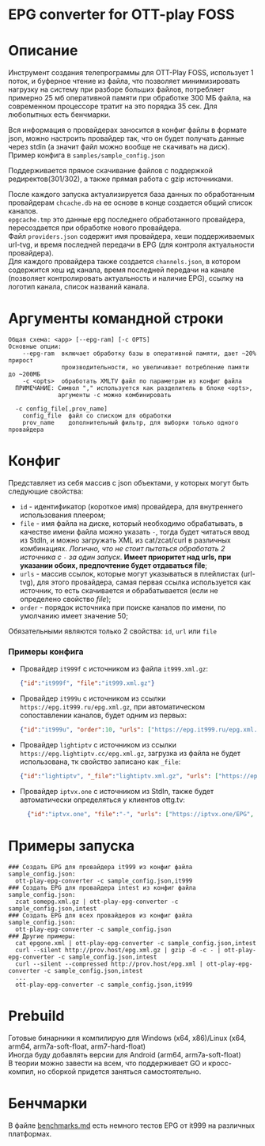 # EPG converter for OTT-play FOSS

# Описание
Инструмент создания телепрограммы для OTT-Play FOSS, использует 1 поток, и буферное чтение из файла, что позволяет минимизировать нагрузку на систему при разборе больших файлов, потребляет примерно 25 мб оперативной памяти при обработке 300 МБ файла, на современном процессоре тратит на это порядка 35 сек. Для любопытных есть бенчмарки.

Вся информация о провайдерах заносится в конфиг файлы в формате json, можно настроить провайдер так, что он будет получать данные через stdin (а значит файл можно вообще не скачивать на диск). Пример конфига в `samples/sample_config.json`

Поддерживается прямое скачивание файлов с поддержкой редиректов(301/302), а также прямая работа с gzip источниками.

После каждого запуска актуализируется база данных по обработанным провайдерам `chcache.db` на ее основе в конце создается общий список каналов.\
`epgcache.tmp` это данные epg последнего обработанного провайдера, пересоздается при обработке нового провайдера.\
Файл `providers.json` содержит имя провайдера, хеши поддерживаемых url-tvg, и время последней передачи в EPG (для контроля актуальности провайдера).\
Для каждого провайдера также создается `channels.json`, в котором содержится хеш ид канала, время последней передачи на канале (позволяет контролировать актуальность и наличие EPG), ссылку на логотип канала, список названий канала.


# Аргументы командной строки
```
Общая схема: <app> [--epg-ram] [-c OPTS]
Основные опции:
    --epg-ram  включает обработку базы в оперативной памяти, дает ~20% прирост
               производительности, но увеличивает потребление памяти до ~200МБ
    -c <opts>  обработать XMLTV файл по параметрам из конфиг файла
  ПРИМЕЧАНИЕ: Символ "," используется как разделитель в блоке <opts>,
              аргументы -c можно комбинировать

  -c config_file[,prov_name]
    config_file  файл со списком для обработки
    prov_name    дополнительный фильтр, для выборки только одного провайдера
```


# Конфиг
Представляет из себя массив с json объектами, у которых могут быть следующие свойства:
 * `id` - идентификатор (короткое имя) провайдера, для внутреннего использования плеером;
 * `file` - имя файла на диске, который необходимо обрабатывать, в качестве имени
    файла можно указать `-`, тогда будет читаться ввод из StdIn, и можно загружать XML из cat/zcat/curl в различных комбинациях. *Логично, что не стоит пытаться обработать 2 источника с `-` за один запуск*. **Имеет приоритет над urls, при указании обоих, предпочтение будет отдаваться file**;
 * `urls` - массив ссылок, которые могут указываться в плейлистах (url-tvg), для этого провайдера, самая первая ссылка используется как источник, то есть скачивается и обрабатывается (если не определено свойство *file*);
 * `order` - порядок источника при поиске каналов по имени, по умолчанию имеет значение 50;

Обязательными являются только 2 свойства: `id`, `url` или `file`

### Примеры конфига
* Провайдер `it999f` с источником из файла `it999.xml.gz`:
  ```json
  {"id":"it999f", "file":"it999.xml.gz"}
  ```
* Провайдер `it999u` с источником из ссылки `https://epg.it999.ru/epg.xml.gz`, при автоматическом сопоставлении каналов, будет одним из первых:
  ```json
  {"id":"it999u", "order":10, "urls": ["https://epg.it999.ru/epg.xml.gz", "http://epg.it999.ru/epg.xml.gz"]}
  ```
* Провайдер `lightiptv` с источником из ссылки `https://epg.lightiptv.cc/epg.xml.gz`, загрузка из файла не будет использована, тк свойство записано как `_file`:
  ```json
  {"id":"lightiptv", "_file":"lightiptv.xml.gz", "urls": ["https://epg.lightiptv.cc/epg.xml.gz", "http://epg.lightiptv.cc/epg.xml.gz"] }
  ```
* Провайдер `iptvx.one` с источником из StdIn, также будет автоматически определяться у клиентов ottg.tv:
  ```json
    {"id":"iptvx.one", "file":"-", "urls": ["https://iptvx.one/EPG", "https://ottg.tv/epg.xml.gz"]}
  ```


# Примеры запуска
```
### Создать EPG для провайдера it999 из конфиг файла sample_config.json:
  ott-play-epg-converter -c sample_config.json,it999
### Создать EPG для провайдера intest из конфиг файла sample_config.json:
  zcat somepg.xml.gz | ott-play-epg-converter -c sample_config.json,intest
### Создать EPG для всех провайдеров из конфиг файла sample_config.json:
  ott-play-epg-converter -c sample_config.json
### Другие примеры:
  cat epgone.xml | ott-play-epg-converter -c sample_config.json,intest
  curl --silent http://prov.host/epg.xml.gz | gzip -d -c - | ott-play-epg-converter -c sample_config.json,intest
  curl --silent --compressed http://prov.host/epg.xml | ott-play-epg-converter -c sample_config.json,intest
  ...
  ott-play-epg-converter -c sample_config.json,it999
```


# Prebuild
Готовые бинарники я компилирую для Windows (x64, x86)/Linux (x64, arm64, arm7a-soft-float, arm7-hard-float)\
Иногда буду добавлять версии для Android (arm64, arm7a-soft-float)\
В теории можно завести на всем, что поддерживает GO и кросс-компил, но сборкой придется заняться самостоятельно.


# Бенчмарки
В файле [benchmarks.md](benchmarks.md) есть немного тестов EPG от it999 на различных платформах.